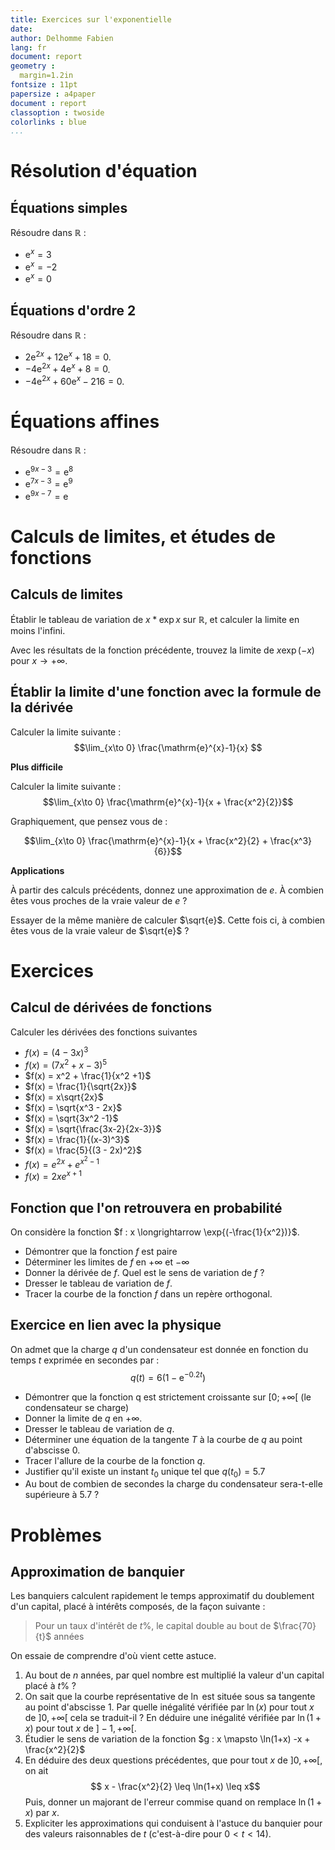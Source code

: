 ```yaml
---
title: Exercices sur l'exponentielle
date:
author: Delhomme Fabien
lang: fr
document: report
geometry :
  margin=1.2in
fontsize : 11pt
papersize : a4paper
document : report
classoption : twoside
colorlinks : blue
...
```



# Résolution d'équation

## Équations simples

Résoudre dans $\mathbb{R}$ :

  - $\mathrm{e}^{x} = 3$
  - $\mathrm{e}^{x} = -2$
  - $\mathrm{e}^{x} =  0$

## Équations d'ordre 2

Résoudre dans $\mathbb{R}$ :
 
  - $2 \mathrm{e}^{2 x}+12 \mathrm{e}^x+18=0$.
  - $-4 \mathrm{e}^{2 x}+4 \mathrm{e}^x+8=0$.
  - $-4 \mathrm{e}^{2 x}+60 \mathrm{e}^x-216=0$.

# Équations affines

Résoudre dans $\mathbb{R}$ :

  - $\mathrm{e}^{9 x-3}=\mathrm{e}^8$
  - $\mathrm{e}^{7 x-3}=\mathrm{e}^9$
  - $\mathrm{e}^{9 x-7}=\mathrm{e}$

# Calculs de limites, et études de fonctions

## Calculs de limites

Établir le tableau de variation de $x*\exp{x}$ sur $\mathbb{R}$, et calculer la
limite en moins l'infini.

Avec les résultats de la fonction précédente, trouvez la limite de $x\exp{(-x)}$
pour $x \to +\infty$.

## Établir la limite d'une fonction avec la formule de la dérivée

Calculer la limite suivante :
  $$\lim_{x\to 0} \frac{\mathrm{e}^{x}-1}{x} $$

**Plus difficile**

Calculer la limite suivante :
  $$\lim_{x\to 0} \frac{\mathrm{e}^{x}-1}{x + \frac{x^2}{2}}$$

Graphiquement, que pensez vous de :

  $$\lim_{x\to 0} \frac{\mathrm{e}^{x}-1}{x + \frac{x^2}{2} + \frac{x^3}{6}}$$

**Applications**

À partir des calculs précédents, donnez une approximation de $e$. À combien êtes
vous proches de la vraie valeur de $e$ ?

Essayer de la même manière de calculer $\sqrt{e}$. Cette fois ci, à combien êtes
vous de la vraie valeur de $\sqrt{e}$ ?

# Exercices 

## Calcul de dérivées de fonctions

Calculer les dérivées des fonctions suivantes

  - $f(x) = (4 - 3x)^3$ 
  - $f(x) = (7x^2 + x - 3)^5$
  - $f(x) = x^2 + \frac{1}{x^2 +1}$
  - $f(x) = \frac{1}{\sqrt{2x}}$
  - $f(x) = x\sqrt{2x}$
  - $f(x) = \sqrt{x^3 - 2x}$
  - $f(x) = \sqrt{3x^2 -1}$
  - $f(x) = \sqrt{\frac{3x-2}{2x-3}}$
  - $f(x) = \frac{1}{(x-3)^3}$
  - $f(x) = \frac{5}{(3 - 2x)^2}$
  - $f(x) = e^{2x} + e^{x^2 -1}$
  - $f(x) = 2xe^{x+1}$

## Fonction que l'on retrouvera en probabilité

On considère la fonction $f : x \longrightarrow \exp{(-\frac{1}{x^2})}$.

  - Démontrer que la fonction $f$ est paire
  - Déterminer les limites de $f$ en $+\infty$ et $-\infty$
  - Donner la dérivée de $f$. Quel est le sens de variation de $f$ ?
  - Dresser le tableau de variation de $f$.
  - Tracer la courbe de la fonction $f$ dans un repère orthogonal.

## Exercice en lien avec la physique 

On admet que la charge $q$ d'un condensateur est donnée en fonction du temps $t$
exprimée en secondes par :
  $$ q(t) = 6(1-\textrm{e}^{-0.2t})$$

  - Démontrer que la fonction q est strictement croissante sur $[0; +\infty[$ (le
      condensateur se charge)
  - Donner la limite de $q$ en $+\infty$.
  - Dresser le tableau de variation de $q$.
  - Déterminer une équation de la tangente $T$ à la courbe de $q$ au point
      d'abscisse $0$.
  - Tracer l'allure de la courbe de la fonction $q$.
  - Justifier qu'il existe un instant $t_0$ unique tel que $q(t_0) = 5.7$
  - Au bout de combien de secondes la charge du condensateur sera-t-elle
      supérieure à $5.7$ ?

# Problèmes

## Approximation de banquier

Les banquiers calculent rapidement le temps approximatif du doublement d'un
capital, placé à intérêts composés, de la façon suivante :

>   Pour un taux d'intérêt de $t\%$, le capital double au bout de $\frac{70}{t}$ années

On essaie de comprendre d'où vient cette astuce.

  1. Au bout de $n$ années, par quel nombre est multiplié la valeur d'un capital
     placé à $t\%$ ?
  2. On sait que la courbe représentative de $\ln$ est située sous sa tangente
     au point d'abscisse 1. Par quelle inégalité vérifiée par $\ln(x)$ pour tout
     $x$ de $]0, +\infty[$ cela se traduit-il ? En déduire une inégalité
     vérifiée par $\ln(1+x)$ pour tout $x$ de $]-1, +\infty[$.
  3. Étudier le sens de variation de la fonction $g : x \mapsto \ln(1+x) -x +
     \frac{x^2}{2}$
  4. En déduire des deux questions précédentes, que pour tout $x$ de $]0, +\infty[$, on ait
    $$ x - \frac{x^2}{2} \leq \ln(1+x) \leq x$$
    Puis, donner un majorant de l'erreur commise quand on remplace $\ln(1+x)$
    par $x$.
  5. Expliciter les approximations qui conduisent à l'astuce du banquier pour
     des valeurs raisonnables de $t$ (c'est-à-dire pour $0 < t < 14$).

